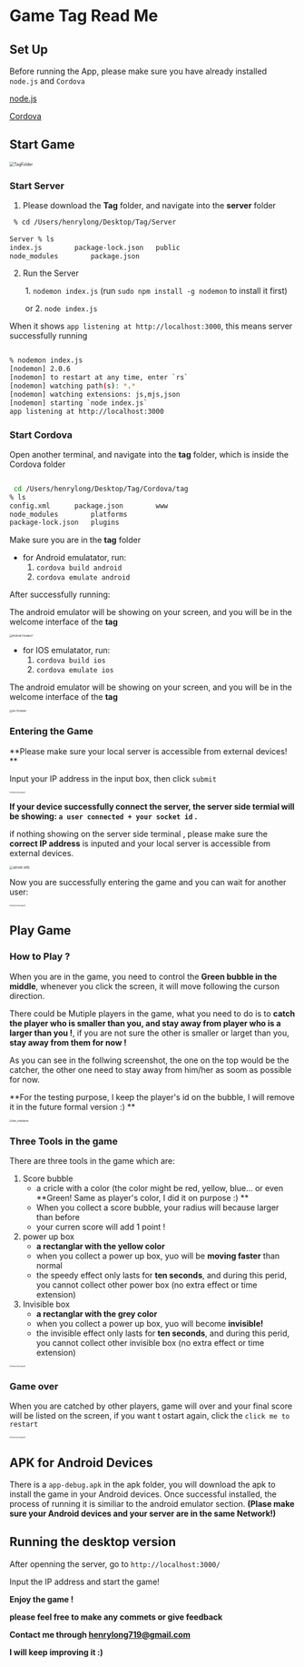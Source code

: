 # Game Tag Read Me



## Set Up



Before running the App, please make sure you have already installed `node.js` and `Cordova`

[node.js](https://nodejs.org/en/)

[Cordova](https://cordova.apache.org/)



## Start Game



<img src="Images/TagFolder.png" alt="TagFolder" style="zoom:50%;" />





### Start Server



1. Please download the **Tag** folder, and navigate into the **server** folder 



```bash
 % cd /Users/henrylong/Desktop/Tag/Server 
 
Server % ls
index.js		package-lock.json	public
node_modules		package.json
```



2. Run the Server

   ​		1.  ` nodemon index.js `  (run `sudo npm install -g nodemon` to install it first)

   ​	    or  2. `node index.js`



When it shows `app listening at http://localhost:3000`,  this means server successfully running

```bash

% nodemon index.js 
[nodemon] 2.0.6
[nodemon] to restart at any time, enter `rs`
[nodemon] watching path(s): *.*
[nodemon] watching extensions: js,mjs,json
[nodemon] starting `node index.js`
app listening at http://localhost:3000

```



### Start Cordova 

Open another terminal, and navigate into the **tag** folder, which is inside the Cordova folder

```bash

 cd /Users/henrylong/Desktop/Tag/Cordova/tag 
% ls
config.xml		package.json		www
node_modules		platforms
package-lock.json	plugins


```



Make sure you are in the **tag** folder

* for Android emulatator, run:
  1. `cordova build android`
  2. `cordova emulate android`

After successfully running:

The android emulator will be showing on your screen, and you will be in the welcome interface of the **tag**



<img src="Images/Android-Emulator1.png" alt="Android-Emulator1" style="zoom:30%;" />





* for IOS emulatator, run:
  1. `cordova build ios`
  2. `cordova emulate ios`

The android emulator will be showing on your screen, and you will be in the welcome interface of the **tag**

<img src="Images/ios-Emulator.png" alt="ios-Emulator" style="zoom:30%;" />



### Entering the Game

**Please make sure your local server is accessible from external devices! **



Input your IP address in the input box, then click `submit`



<img src="Images/Android-Emulator2.png" alt="Android-Emulator2" style="zoom:20%;" />



**If your device successfully connect the server, the server side termial will be showing:  `a user connected + your socket id` .**

if nothing showing on the server side terminal , please make sure the **correct IP address** is inputed and your local server is accessible from external devices.

<img src="Images/server-info.png" alt="server-info" style="zoom:40%;" />



Now you are successfully entering the game and you can wait for another user:

<img src="Images/Android-Emulator3.png" alt="Android-Emulator3" style="zoom:20%;" />





## Play Game



### How to Play ?

When you are in the game, you need to control the **Green bubble in the middle**, whenever you click the screen, it will move following the curson direction. 

There could be Mutiple players in the game,  what you need to do is to **catch the player who is smaller than you, and stay away from player who is a larger than you !**, if you are not sure the other is smaller or larget than you, **stay away from them for now !**



As you can see in the follwing screenshot, the one on the top would be the  catcher, the other one need to stay away from him/her as soom as possible for now.



**For the testing purpose, I keep the player's id on the bubble, I will remove it in the future formal version :) **



<img src="Images/two_emulators.png" alt="two_emulators" style="zoom:30%;" />



### Three Tools in the game

There are three tools in the game which are: 

1. Score bubble 
   * a cricle with a color (the color might be red, yellow, blue... or even **Green! Same as player's color, I did it on purpose :) ** 
   * When you collect a score bubble, your radius will because larger than before
   * your curren score will add 1 point !
2. power up box
   * **a rectanglar with the yellow color**
   * when you collect a power up box, yuo will be **moving faster** than normal
   * the speedy effect only lasts for **ten seconds**, and during this perid, you cannot collect other power box (no extra effect or time extension)
3. Invisible box
   * **a rectanglar with the grey color**
   * when you collect a power up box, yuo will become **invisible!**
   * the invisible effect only lasts for **ten seconds**, and during this perid, you cannot collect other invisible box (no extra effect or time extension)



<img src="Images/Android-Emulator4.png" alt="Android-Emulator4" style="zoom:20%;" />



### Game over

When you are catched by other players, game will over and your final score will be listed on the screen, if you want t ostart again, click the `click me to restart`



<img src="Images/Android_emulator5.png" alt="Android_emulator5" style="zoom:20%;" />



## APK for Android Devices



There is a `app-debug.apk` in the apk folder, you will download the apk to install the game in your Android devices. Once successful installed, the process of running it is similiar to the android emulator section. **(Plase make sure your Android devices and your server are in the same Network!)**





## Running the desktop version

After openning the server,  go to `http://localhost:3000/`

Input the IP address and start the game!







**Enjoy the game !** 

**please feel free to make any commets or give feedback**

**Contact me through henrylong719@gmail.com**

**I will keep improving it  :)**